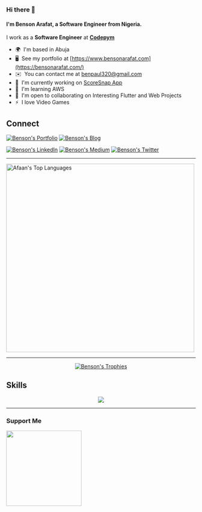 ### Hi there 👋

#### I'm **Benson Arafat**, a Software Engineer from Nigeria.

I work as a **Software Engineer** at **[Codepym](https://www.codepym.com)**

* 🌍  I'm based in Abuja
* 🖥️  See my portfolio at [https://www.bensonarafat.com](https://bensonarafat.com/)
* ✉️  You can contact me at [benpaul320@gmail.com](mailto:benpaul320@gmail.com)
* 🚀  I'm currently working on [ScoreSnap App](https://github.com/bensonarafat/scoresnap)
* 🧠  I'm learning AWS
* 🤝  I'm open to collaborating on Interesting Flutter and Web Projects
* ⚡  I love Video Games

Connect
-------

[![Benson's Portfolio](https://img.shields.io/badge/Portfolio-afaan.dev-purple?&style=for-the-badge)](https://bensonarafat.com)
[![Benson's Blog](https://img.shields.io/badge/Blog-amx.gg-black?&style=for-the-badge)](https://blog.bensonarafat.com)

[![Benson's LinkedIn](https://img.shields.io/badge/linkedin-%230077B5.svg?&style=for-the-badge&logo=linkedin&logoColor=white)](https://www.linkedin.com/in/bensonarafat)
[![Benson's Medium](https://img.shields.io/badge/medium-%23dedede.svg?&style=for-the-badge&logo=medium&logoColor=black)](https://medium.com/@bensonarafat)
[![Benson's Twitter](https://img.shields.io/badge/twitter-%231DA1F2.svg?&style=for-the-badge&logo=twitter&logoColor=white)](https://www.twitter.com/bensonarafat)

---

<img src="https://github-readme-stats-git-masterrstaa-rickstaa.vercel.app/api/top-langs/?username=AfaanBilal&theme=radical&layout=compact&langs_count=14" alt="Afaan's Top Languages" style="width: 500px;" />

---
<div align="center">
  
  [![Benson's Trophies](https://github-profile-trophy.vercel.app/?username=bensonarafat&rank=-B,-C&column=-1&theme=radical&no-bg=true&margin-w=15&margin-h=15)](https://bensonarafat.com)

</div>


Skills
------------
<div align="center">
  <a href="https://skillicons.dev">
    <img src="https://skillicons.dev/icons?i=git,css,dart,express,firebase,flutter,html,js,jquery,laravel,mongodb,mysql,nextjs,nodejs,nuxtjs,php,postgres,react,redux,tailwind,vue,webpack" />
  </a>
</div>

---
### Support Me

<a href="https://www.buymeacoffee.com/bensonarafat"><img src="https://cdn.buymeacoffee.com/buttons/v2/default-yellow.png" width="200" /></a>
